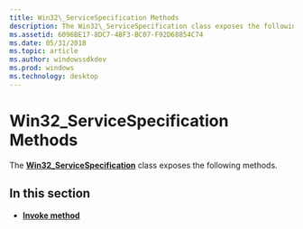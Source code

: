 ```yaml
---
title: Win32\_ServiceSpecification Methods
description: The Win32\_ServiceSpecification class exposes the following methods.
ms.assetid: 6096BE17-8DC7-4BF3-BC07-F92D68854C74
ms.date: 05/31/2018
ms.topic: article
ms.author: windowssdkdev
ms.prod: windows
ms.technology: desktop
---
```


# Win32\_ServiceSpecification Methods

The [**Win32\_ServiceSpecification**](win32-servicespecification.md) class exposes the following methods.

## In this section

-   [**Invoke method**](invoke-method-in-class-win32-servicespecification.md)

 

 




